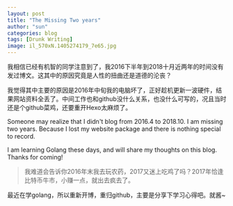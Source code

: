 ```yaml
---
layout: post
title: "The Missing Two years"
author: "sun"
categories: blog
tags: [Drunk Writing]
image: il_570xN.1405274179_7e65.jpg
---
```


我相信已经有机智的同学注意到了，我2016下半年到2018十月近两年的时间没有发过博文。这其中的原因究竟是人性的扭曲还是道德的沦丧？

我觉得其中主要的原因是2016年中旬我的电脑坏了，正好趁机更新一波硬件，结果网站资料全丢了。中间工作也和github没什么关系，也没什么可写的，况且当时还是个github菜鸡，还要重开Hexo太麻烦了。

Someone may realize that I didn't blog from 2016.4 to 2018.10. I am missing two years. Because I lost my website package and there is nothing special to record. 

I am learning Golang these days, and will share my thoughts on this blog. Thanks for coming!


> 我难道会告诉你2016年末我去玩农药，2017又迷上吃鸡了吗？2017年恰逢比特币牛市，小赚一点，就出去疯去了。

最近在学golang，所以重新开博，重归github，主要是分享下学习心得吧。就酱~
